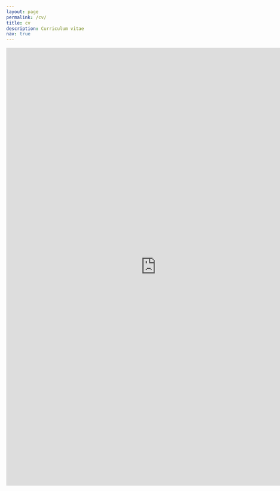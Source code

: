 ```yaml
---
layout: page
permalink: /cv/
title: cv
description: Curriculum vitae
nav: true
---
```


<embed
src="https://raw.githack.com/timmens/curriculum_vitae/main/curriculum_vitae.pdf"
width="800px" height="1170px" type="application/pdf">